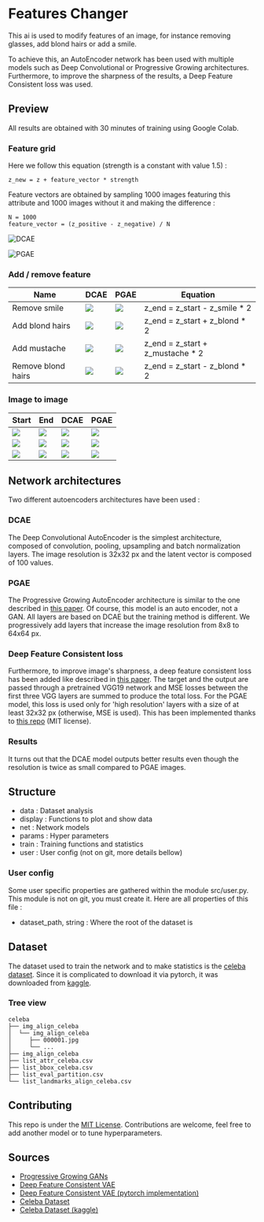 # Features Changer
This ai is used to modify features of an image, for instance removing glasses, add blond hairs or add a smile.

To achieve this, an AutoEncoder network has been used with multiple models such as Deep Convolutional or Progressive Growing architectures.
Furthermore, to improve the sharpness of the results, a Deep Feature Consistent loss was used.

## Preview
All results are obtained with 30 minutes of training using Google Colab.

### Feature grid
Here we follow this equation (strength is a constant with value 1.5) :

```
z_new = z + feature_vector * strength
```

Feature vectors are obtained by sampling 1000 images featuring this attribute and
1000 images without it and making the difference :

```
N = 1000
feature_vector = (z_positive - z_negative) / N
```

![DCAE](res/dc_grid.png)

![PGAE](res/pg_grid.png)

### Add / remove feature
| Name | DCAE | PGAE | Equation |
| ---- | ---- | ---- | -------- |
| Remove smile | ![](res/dc_lerp_1.gif) | ![](res/pg_lerp_1.gif) | z_end = z_start - z_smile * 2 |
| Add blond hairs | ![](res/dc_lerp_6.gif) | ![](res/pg_lerp_6.gif) | z_end = z_start + z_blond * 2 |
| Add mustache | ![](res/dc_lerp_7.gif) | ![](res/pg_lerp_7.gif) | z_end = z_start + z_mustache * 2 |
| Remove blond hairs | ![](res/dc_lerp_9.gif) | ![](res/pg_lerp_9.gif) | z_end = z_start - z_blond * 2 |

### Image to image
| Start | End | DCAE | PGAE |
| ----- | --- | ---- | ---- |
| ![](res/gt_115.jpeg) | ![](res/gt_116.jpeg) | ![](res/dc_lerp_10.gif) | ![](res/pg_lerp_10.gif) |
| ![](res/gt_173.jpeg) | ![](res/gt_086.jpeg) | ![](res/dc_lerp_12.gif) | ![](res/pg_lerp_12.gif) |
| ![](res/gt_195.jpeg) | ![](res/gt_220.jpeg) | ![](res/dc_lerp_13.gif) | ![](res/pg_lerp_13.gif) |

## Network architectures

Two different autoencoders architectures have been used :

### DCAE
The Deep Convolutional AutoEncoder is the simplest architecture,
composed of convolution, pooling, upsampling and batch normalization layers.
The image resolution is 32x32 px and the latent vector is composed of 100 values.

### PGAE
The Progressive Growing AutoEncoder architecture is similar to the one described in [this paper](https://arxiv.org/abs/1710.10196).
Of course, this model is an auto encoder, not a GAN.
All layers are based on DCAE but the training method is different.
We progressively add layers that increase the image resolution from 8x8 to 64x64 px.

### Deep Feature Consistent loss
Furthermore, to improve image's sharpness, a deep feature consistent loss has been added
like described in [this paper](https://arxiv.org/abs/1610.00291).
The target and the output are passed through a pretrained VGG19 network and MSE losses
between the first three VGG layers are summed to produce the total loss.
For the PGAE model, this loss is used only for 'high resolution' layers with a size of at
least 32x32 px (otherwise, MSE is used).
This has been implemented thanks to [this repo](https://github.com/ku2482/vae.pytorch) (MIT license).

### Results
It turns out that the DCAE model outputs better results even though the resolution is twice
as small compared to PGAE images.

## Structure
- data : Dataset analysis
- display : Functions to plot and show data
- net : Network models
- params : Hyper parameters
- train : Training functions and statistics
- user : User config (not on git, more details bellow)

### User config
Some user specific properties are gathered within the module src/user.py.
This module is not on git, you must create it.
Here are all properties of this file :

- dataset\_path, string : Where the root of the dataset is

## Dataset
The dataset used to train the network and to make statistics is the [celeba
dataset](http://mmlab.ie.cuhk.edu.hk/projects/CelebA.html).
Since it is complicated to download it via pytorch, it was downloaded from
[kaggle](https://www.kaggle.com/jessicali9530/celeba-dataset).

### Tree view
```
celeba
├── img_align_celeba
│  └── img_align_celeba
│     ├── 000001.jpg
│     └── ...
├── img_align_celeba
├── list_attr_celeba.csv
├── list_bbox_celeba.csv
├── list_eval_partition.csv
└── list_landmarks_align_celeba.csv
```

## Contributing
This repo is under the [MIT License](LICENSE).
Contributions are welcome, feel free to add another model or to tune hyperparameters.

## Sources
- [Progressive Growing GANs](https://arxiv.org/abs/1710.10196)
- [Deep Feature Consistent VAE](https://arxiv.org/abs/1610.00291)
- [Deep Feature Consistent VAE (pytorch implementation)](https://github.com/ku2482/vae.pytorch)
- [Celeba Dataset](http://mmlab.ie.cuhk.edu.hk/projects/CelebA.html)
- [Celeba Dataset (kaggle)](https://www.kaggle.com/jessicali9530/celeba-dataset)
